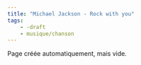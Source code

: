 ```yaml
---
title: "Michael Jackson - Rock with you"
tags:
    - -draft
    - musique/chanson
---
```


Page créée automatiquement, mais vide.
